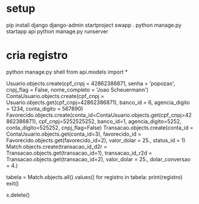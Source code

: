 # setup
pip install django 
django-admin startproject swapp .
python manage.py startapp api
python manage.py runserver

# cria registro
python manage.py shell
from api.models import *

Usuario.objects.create(cpf_cnpj = 42862386871, senha = 'popozao', cnpj_flag = False, nome_completo = 'Joao Scheuermann')
ContaUsuario.objects.create(cpf_cnpj = Usuario.objects.get(cpf_cnpj=42862386871), banco_id = 6, agencia_digito = 1234, conta_digito = 567890)
Favorecido.objects.create(conta_id=ContaUsuario.objects.get(cpf_cnpj=42862386871), cpf_cnpj=5252525252, banco_id=1, agencia_digito=5252, conta_digito=525252, cnpj_flag=False)
Transacao.objects.create(conta_id = ContaUsuario.objects.get(conta_id=3), favorecido_id = Favorecido.objects.get(favorecido_id=2), valor_dolar = 25., status_id = 1)
Match.objects.create(transacao_id_d2r = Transacao.objects.get(transacao_id=1), transacao_id_r2d = Transacao.objects.get(transacao_id=2), valor_dolar = 25., dolar_conversao = 4.)

tabela = Match.objects.all().values()
for registro in tabela:
    print(registro)
exit()

x.delete()
